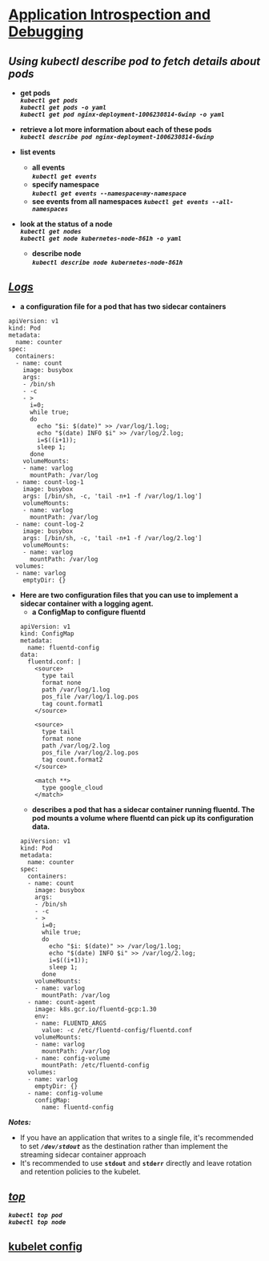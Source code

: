 # [Application Introspection and Debugging](https://kubernetes.io/docs/tasks/debug-application-cluster/debug-application-introspection/)
## ***Using kubectl describe pod to fetch details about pods***

* **get pods**<br>
***`kubectl get pods`***<br>
***`kubectl get pods -o yaml`***<br>
***`kubectl get pod nginx-deployment-1006230814-6winp -o yaml`***<br>

* **retrieve a lot more information about each of these pods**<br>
***`kubectl describe pod nginx-deployment-1006230814-6winp`***<br>

* **list events**
    * **all events**<br>
***`kubectl get events`***
    * **specify namespace**<br>
***`kubectl get events --namespace=my-namespace`***
    * **see events from all namespaces**
***`kubectl get events --all-namespaces`***

* **look at the status of a node**<br>
***`kubectl get nodes`***<br>
***`kubectl get node kubernetes-node-861h -o yaml`***<br>
    * **describe node**<br>
***`kubectl describe node kubernetes-node-861h`***<br>

## ***[Logs](https://kubernetes.io/docs/concepts/cluster-administration/logging/)***
* **a configuration file for a pod that has two sidecar containers**
```
apiVersion: v1
kind: Pod
metadata:
  name: counter
spec:
  containers:
  - name: count
    image: busybox
    args:
    - /bin/sh
    - -c
    - >
      i=0;
      while true;
      do
        echo "$i: $(date)" >> /var/log/1.log;
        echo "$(date) INFO $i" >> /var/log/2.log;
        i=$((i+1));
        sleep 1;
      done
    volumeMounts:
    - name: varlog
      mountPath: /var/log
  - name: count-log-1
    image: busybox
    args: [/bin/sh, -c, 'tail -n+1 -f /var/log/1.log']
    volumeMounts:
    - name: varlog
      mountPath: /var/log
  - name: count-log-2
    image: busybox
    args: [/bin/sh, -c, 'tail -n+1 -f /var/log/2.log']
    volumeMounts:
    - name: varlog
      mountPath: /var/log
  volumes:
  - name: varlog
    emptyDir: {}
```
- **Here are two configuration files that you can use to implement a sidecar container with a logging agent.**
    - **a ConfigMap to configure fluentd**
    ```
    apiVersion: v1
    kind: ConfigMap
    metadata:
      name: fluentd-config
    data:
      fluentd.conf: |
        <source>
          type tail
          format none
          path /var/log/1.log
          pos_file /var/log/1.log.pos
          tag count.format1
        </source>
    
        <source>
          type tail
          format none
          path /var/log/2.log
          pos_file /var/log/2.log.pos
          tag count.format2
        </source>
    
        <match **>
          type google_cloud
        </match>
    ```
    - **describes a pod that has a sidecar container running fluentd. The pod mounts a volume where fluentd can pick up its configuration data.**
    ```
    apiVersion: v1
    kind: Pod
    metadata:
      name: counter
    spec:
      containers:
      - name: count
        image: busybox
        args:
        - /bin/sh
        - -c
        - >
          i=0;
          while true;
          do
            echo "$i: $(date)" >> /var/log/1.log;
            echo "$(date) INFO $i" >> /var/log/2.log;
            i=$((i+1));
            sleep 1;
          done
        volumeMounts:
        - name: varlog
          mountPath: /var/log
      - name: count-agent
        image: k8s.gcr.io/fluentd-gcp:1.30
        env:
        - name: FLUENTD_ARGS
          value: -c /etc/fluentd-config/fluentd.conf
        volumeMounts:
        - name: varlog
          mountPath: /var/log
        - name: config-volume
          mountPath: /etc/fluentd-config
      volumes:
      - name: varlog
        emptyDir: {}
      - name: config-volume
        configMap:
          name: fluentd-config
    ```
***Notes:***
* If you have an application that writes to a single file, it's recommended to set ***`/dev/stdout`*** as the destination rather than implement the streaming sidecar container approach<br>
* It's recommended to use **`stdout`** and **`stderr`** directly and leave rotation and retention policies to the kubelet.<br>

## ***[top](https://kubernetes.io/docs/tasks/debug-application-cluster/resource-usage-monitoring/)***<br>
***`kubectl top pod`***<br>
***`kubectl top node`***<br>

## **[kubelet config](https://kubernetes.io/docs/reference/config-api/kubelet-config.v1beta1/)**
